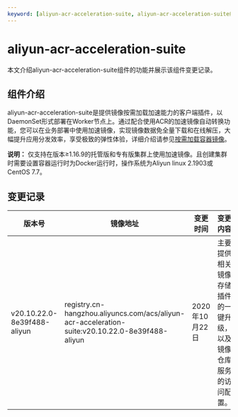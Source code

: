 ```yaml
---
keyword: [aliyun-acr-acceleration-suite, aliyun-acr-acceleration-suite组件变更记录]
---
```


# aliyun-acr-acceleration-suite

本文介绍aliyun-acr-acceleration-suite组件的功能并展示该组件变更记录。

## 组件介绍

aliyun-acr-acceleration-suite是提供镜像按需加载加速能力的客户端插件，以DaemonSet形式部署在Worker节点上。通过配合使用ACR的加速镜像自动转换功能，您可以在业务部署中使用加速镜像，实现镜像数据免全量下载和在线解压，大幅提升应用分发效率，享受极致的弹性体验，详细介绍请参见[按需加载容器镜像]()。

**说明：** 仅支持在版本≥1.16.9的托管版和专有版集群上使用加速镜像。且创建集群时需要设置容器运行时为Docker运行时，操作系统为Aliyun linux 2.1903或CentOS 7.7。

## 变更记录

|版本号|镜像地址|变更时间|变更内容|变更影响|
|---|----|----|----|----|
|v20.10.22.0-8e39f488-aliyun|registry.cn-hangzhou.aliyuncs.com/acs/aliyun-acr-acceleration-suite:v20.10.22.0-8e39f488-aliyun|2020年10月22日|主要提供相关镜像存储插件的一键升级，以及镜像仓库服务的访问配置。|建议在业务低峰期进行安装和升级。|

